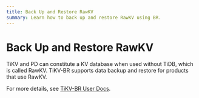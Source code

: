 ```yaml
---
title: Back Up and Restore RawKV
summary: Learn how to back up and restore RawKV using BR.
---
```


# Back Up and Restore RawKV

TiKV and PD can constitute a KV database when used without TiDB, which is called RawKV. TiKV-BR supports data backup and restore for products that use RawKV. 

For more details, see [TiKV-BR User Docs](https://tikv.org/docs/dev/concepts/explore-tikv-features/backup-restore/).
